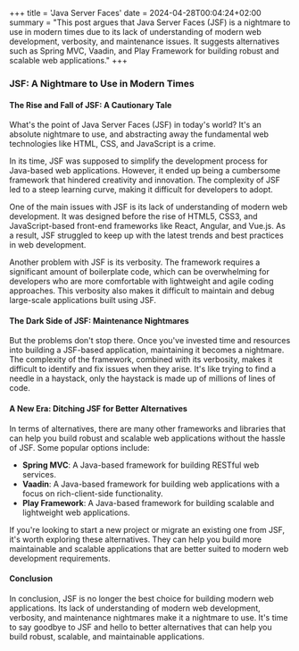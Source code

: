 +++
title = 'Java Server Faces'
date = 2024-04-28T00:04:24+02:00
summary = "This post argues that Java Server Faces (JSF) is a nightmare to use in modern times due to its lack of understanding of modern web development, verbosity, and maintenance issues. It suggests alternatives such as Spring MVC, Vaadin, and Play Framework for building robust and scalable web applications."
+++
### JSF: A Nightmare to Use in Modern Times

#### The Rise and Fall of JSF: A Cautionary Tale

What's the point of Java Server Faces (JSF) in today's world? It's an absolute nightmare to use, and abstracting away the fundamental web technologies like HTML, CSS, and JavaScript is a crime.

In its time, JSF was supposed to simplify the development process for Java-based web applications. However, it ended up being a cumbersome framework that hindered creativity and innovation. The complexity of JSF led to a steep learning curve, making it difficult for developers to adopt.

One of the main issues with JSF is its lack of understanding of modern web development. It was designed before the rise of HTML5, CSS3, and JavaScript-based front-end frameworks like React, Angular, and Vue.js. As a result, JSF struggled to keep up with the latest trends and best practices in web development.

Another problem with JSF is its verbosity. The framework requires a significant amount of boilerplate code, which can be overwhelming for developers who are more comfortable with lightweight and agile coding approaches. This verbosity also makes it difficult to maintain and debug large-scale applications built using JSF.

#### The Dark Side of JSF: Maintenance Nightmares

But the problems don't stop there. Once you've invested time and resources into building a JSF-based application, maintaining it becomes a nightmare. The complexity of the framework, combined with its verbosity, makes it difficult to identify and fix issues when they arise. It's like trying to find a needle in a haystack, only the haystack is made up of millions of lines of code.

#### A New Era: Ditching JSF for Better Alternatives

In terms of alternatives, there are many other frameworks and libraries that can help you build robust and scalable web applications without the hassle of JSF. Some popular options include:

* **Spring MVC**: A Java-based framework for building RESTful web services.
* **Vaadin**: A Java-based framework for building web applications with a focus on rich-client-side functionality.
* **Play Framework**: A Java-based framework for building scalable and lightweight web applications.

If you're looking to start a new project or migrate an existing one from JSF, it's worth exploring these alternatives. They can help you build more maintainable and scalable applications that are better suited to modern web development requirements.

#### Conclusion

In conclusion, JSF is no longer the best choice for building modern web applications. Its lack of understanding of modern web development, verbosity, and maintenance nightmares make it a nightmare to use. It's time to say goodbye to JSF and hello to better alternatives that can help you build robust, scalable, and maintainable applications.

